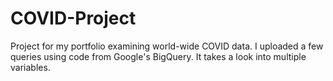 # COVID-Project
Project for my portfolio examining world-wide COVID data.
I uploaded a few queries using code from Google's BigQuery. It takes a look into multiple variables.
